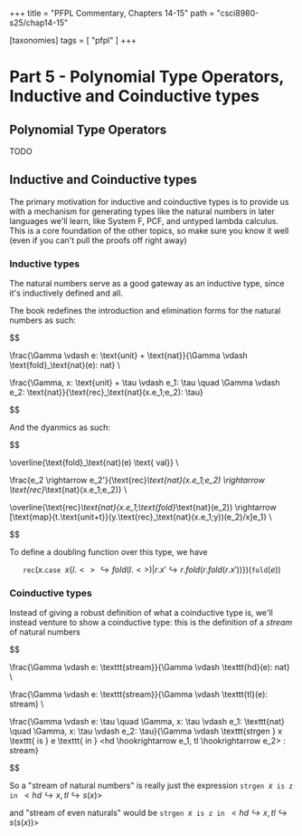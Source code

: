 +++
title = "PFPL Commentary, Chapters 14-15"
path = "csci8980-s25/chap14-15"

[taxonomies]
tags = [ "pfpl" ]
+++

# Part 5 - Polynomial Type Operators, Inductive and Coinductive types

## Polynomial Type Operators

TODO

## Inductive and Coinductive types

The primary motivation for inductive and coinductive types is to provide us
with a mechanism for generating types like the natural numbers in later
languages we'll learn, like System F, PCF, and untyped lambda calculus.
This is a core foundation of the other topics, so make sure you know
it well (even if you can't pull the proofs off right away)

### Inductive types

The natural numbers serve as a good gateway as an inductive type,
since it's inductively defined and all.

The book redefines the introduction and elimination forms for
the natural numbers as such:

$$

\frac{\Gamma \vdash e: \text{unit} + \text{nat}}{\Gamma \vdash \text{fold}_\text{nat}(e): nat} \\

\frac{\Gamma, x: \text{unit} + \tau \vdash e_1: \tau \quad \Gamma \vdash e_2: \text{nat}}{\text{rec}_\text{nat}(x.e_1;e_2): \tau}

$$

And the dyanmics as such:

$$

\overline{\text{fold}_\text{nat}(e) \text{ val}} \\

\frac{e_2 \rightarrow e_2'}{\text{rec}_\text{nat}(x.e_1;e_2) \rightarrow \text{rec}_\text{nat}(x.e_1;e_2)} \\

\overline{\text{rec}_\text{nat}(x.e_1;\text{fold}_\text{nat}(e_2)) \rightarrow [\text{map}\{t.\text{unit+t}\}(y.\text{rec}_\text{nat}(x.e_1;y))(e_2)/x]e_1} \\

$$

To define a doubling function over this type, we have

$$
\texttt{rec}(x. \texttt{case } x \{ l.<> \hookrightarrow fold(l.<>) | r.x' 
\hookrightarrow r.fold(r.fold(r.x')) \})(\texttt{fold}(e))
$$

### Coinductive types

Instead of giving a robust definition of what a coinductive type is, we'll
instead venture to show a coinductive type: this is the definition of a
*stream* of natural numbers

$$

\frac{\Gamma \vdash e: \texttt{stream}}{\Gamma \vdash \texttt{hd}(e): nat} \\

\frac{\Gamma \vdash e: \texttt{stream}}{\Gamma \vdash \texttt{tl}(e): stream} \\

\frac{\Gamma \vdash e: \tau \quad \Gamma, x: \tau \vdash e_1: \texttt{nat} \quad \Gamma, x: \tau \vdash e_2: \tau}{\Gamma \vdash \texttt{strgen } x \texttt{ is } e \texttt{ in } <hd \hookrightarrow e_1, tl \hookrightarrow e_2> : stream}

$$

So a "stream of natural numbers" is really just the expression
$\texttt{strgen } x \texttt{ is } \texttt{z} \texttt{ in } <hd \hookrightarrow x, tl \hookrightarrow s(x)>$

and "stream of even naturals" would be $\texttt{strgen } x \texttt{ is } \texttt{z} \texttt{ in } <hd \hookrightarrow x, tl \hookrightarrow s(s(x))>$
